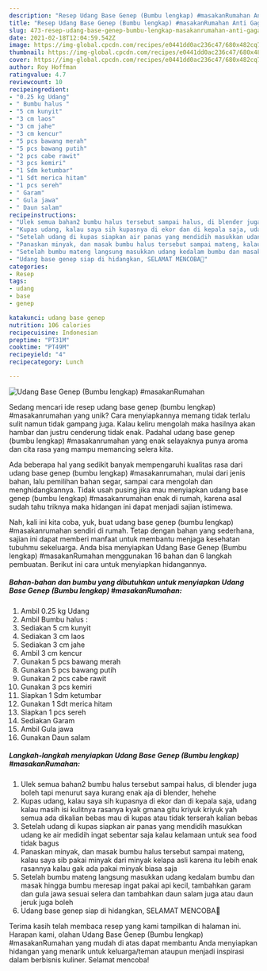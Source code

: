 ```yaml
---
description: "Resep Udang Base Genep (Bumbu lengkap) #masakanRumahan Anti Gagal"
title: "Resep Udang Base Genep (Bumbu lengkap) #masakanRumahan Anti Gagal"
slug: 473-resep-udang-base-genep-bumbu-lengkap-masakanrumahan-anti-gagal
date: 2021-02-18T12:04:59.542Z
image: https://img-global.cpcdn.com/recipes/e0441dd0ac236c47/680x482cq70/udang-base-genep-bumbu-lengkap-masakanrumahan-foto-resep-utama.jpg
thumbnail: https://img-global.cpcdn.com/recipes/e0441dd0ac236c47/680x482cq70/udang-base-genep-bumbu-lengkap-masakanrumahan-foto-resep-utama.jpg
cover: https://img-global.cpcdn.com/recipes/e0441dd0ac236c47/680x482cq70/udang-base-genep-bumbu-lengkap-masakanrumahan-foto-resep-utama.jpg
author: Roy Hoffman
ratingvalue: 4.7
reviewcount: 10
recipeingredient:
- "0.25 kg Udang"
- " Bumbu halus "
- "5 cm kunyit"
- "3 cm laos"
- "3 cm jahe"
- "3 cm kencur"
- "5 pcs bawang merah"
- "5 pcs bawang putih"
- "2 pcs cabe rawit"
- "3 pcs kemiri"
- "1 Sdm ketumbar"
- "1 Sdt merica hitam"
- "1 pcs sereh"
- " Garam"
- " Gula jawa"
- " Daun salam"
recipeinstructions:
- "Ulek semua bahan2 bumbu halus tersebut sampai halus, di blender juga boleh tapi menurut saya kurang enak aja di blender, hehehe"
- "Kupas udang, kalau saya sih kupasnya di ekor dan di kepala saja, udang kalau masih isi kulitnya rasanya kyak gmana gitu kriyuk kriyuk yah semua ada dikalian bebas mau di kupas atau tidak terserah kalian bebas"
- "Setelah udang di kupas siapkan air panas yang mendidih masukkan udang ke air medidih ingat sebentar saja kalau kelamaan untuk sea food tidak bagus"
- "Panaskan minyak, dan masak bumbu halus tersebut sampai mateng, kalau saya sib pakai minyak dari minyak kelapa asli karena itu lebih enak rasannya kalau gak ada pakai minyak biasa saja"
- "Setelah bumbu mateng langsung masukkan udang kedalam bumbu dan masak hingga bumbu meresap ingat pakai api kecil, tambahkan garam dan gula jawa sesuai selera dan tambahkan daun salam juga atau daun jeruk juga boleh"
- "Udang base genep siap di hidangkan, SELAMAT MENCOBA🙏"
categories:
- Resep
tags:
- udang
- base
- genep

katakunci: udang base genep 
nutrition: 106 calories
recipecuisine: Indonesian
preptime: "PT31M"
cooktime: "PT49M"
recipeyield: "4"
recipecategory: Lunch

---
```



![Udang Base Genep (Bumbu lengkap) #masakanRumahan](https://img-global.cpcdn.com/recipes/e0441dd0ac236c47/680x482cq70/udang-base-genep-bumbu-lengkap-masakanrumahan-foto-resep-utama.jpg)

Sedang mencari ide resep udang base genep (bumbu lengkap) #masakanrumahan yang unik? Cara menyiapkannya memang tidak terlalu sulit namun tidak gampang juga. Kalau keliru mengolah maka hasilnya akan hambar dan justru cenderung tidak enak. Padahal udang base genep (bumbu lengkap) #masakanrumahan yang enak selayaknya punya aroma dan cita rasa yang mampu memancing selera kita.

Ada beberapa hal yang sedikit banyak mempengaruhi kualitas rasa dari udang base genep (bumbu lengkap) #masakanrumahan, mulai dari jenis bahan, lalu pemilihan bahan segar, sampai cara mengolah dan menghidangkannya. Tidak usah pusing jika mau menyiapkan udang base genep (bumbu lengkap) #masakanrumahan enak di rumah, karena asal sudah tahu triknya maka hidangan ini dapat menjadi sajian istimewa.




Nah, kali ini kita coba, yuk, buat udang base genep (bumbu lengkap) #masakanrumahan sendiri di rumah. Tetap dengan bahan yang sederhana, sajian ini dapat memberi manfaat untuk membantu menjaga kesehatan tubuhmu sekeluarga. Anda bisa menyiapkan Udang Base Genep (Bumbu lengkap) #masakanRumahan menggunakan 16 bahan dan 6 langkah pembuatan. Berikut ini cara untuk menyiapkan hidangannya.

<!--inarticleads1-->

##### Bahan-bahan dan bumbu yang dibutuhkan untuk menyiapkan Udang Base Genep (Bumbu lengkap) #masakanRumahan:

1. Ambil 0.25 kg Udang
1. Ambil  Bumbu halus :
1. Sediakan 5 cm kunyit
1. Sediakan 3 cm laos
1. Sediakan 3 cm jahe
1. Ambil 3 cm kencur
1. Gunakan 5 pcs bawang merah
1. Gunakan 5 pcs bawang putih
1. Gunakan 2 pcs cabe rawit
1. Gunakan 3 pcs kemiri
1. Siapkan 1 Sdm ketumbar
1. Gunakan 1 Sdt merica hitam
1. Siapkan 1 pcs sereh
1. Sediakan  Garam
1. Ambil  Gula jawa
1. Gunakan  Daun salam




<!--inarticleads2-->

##### Langkah-langkah menyiapkan Udang Base Genep (Bumbu lengkap) #masakanRumahan:

1. Ulek semua bahan2 bumbu halus tersebut sampai halus, di blender juga boleh tapi menurut saya kurang enak aja di blender, hehehe
1. Kupas udang, kalau saya sih kupasnya di ekor dan di kepala saja, udang kalau masih isi kulitnya rasanya kyak gmana gitu kriyuk kriyuk yah semua ada dikalian bebas mau di kupas atau tidak terserah kalian bebas
1. Setelah udang di kupas siapkan air panas yang mendidih masukkan udang ke air medidih ingat sebentar saja kalau kelamaan untuk sea food tidak bagus
1. Panaskan minyak, dan masak bumbu halus tersebut sampai mateng, kalau saya sib pakai minyak dari minyak kelapa asli karena itu lebih enak rasannya kalau gak ada pakai minyak biasa saja
1. Setelah bumbu mateng langsung masukkan udang kedalam bumbu dan masak hingga bumbu meresap ingat pakai api kecil, tambahkan garam dan gula jawa sesuai selera dan tambahkan daun salam juga atau daun jeruk juga boleh
1. Udang base genep siap di hidangkan, SELAMAT MENCOBA🙏




Terima kasih telah membaca resep yang kami tampilkan di halaman ini. Harapan kami, olahan Udang Base Genep (Bumbu lengkap) #masakanRumahan yang mudah di atas dapat membantu Anda menyiapkan hidangan yang menarik untuk keluarga/teman ataupun menjadi inspirasi dalam berbisnis kuliner. Selamat mencoba!
